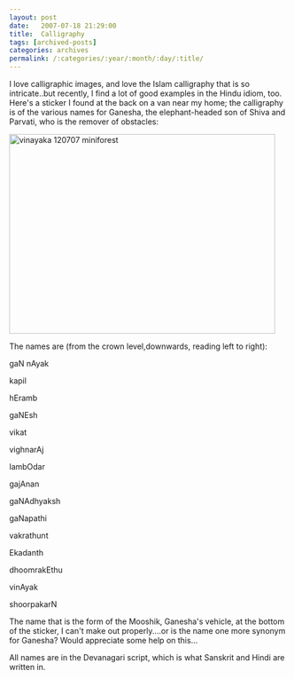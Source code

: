 ```yaml
---
layout: post
date:	2007-07-18 21:29:00
title:  Calligraphy
tags: [archived-posts]
categories: archives
permalink: /:categories/:year/:month/:day/:title/
---
```

I love calligraphic images, and love the Islam calligraphy that is so intricate..but recently, I find a lot of good examples in the Hindu idiom, too. Here's a sticker I found at the back on a van near my home; the calligraphy is of the various names for Ganesha, the elephant-headed son of Shiva and Parvati, who is the remover of obstacles:


<a href="http://www.flickr.com/photos/9190033@N03/807548702/" title="Photo Sharing"><img src="http://farm2.static.flickr.com/1150/807548702_6ddd27c12f_o.jpg" width="480" height="360" alt="vinayaka 120707 miniforest" /></a>


The names are (from the crown level,downwards, reading left to right):

gaN nAyak

kapil

hEramb

gaNEsh

vikat

vighnarAj

lambOdar

gajAnan

gaNAdhyaksh

gaNapathi

vakrathunt

Ekadanth

dhoomrakEthu

vinAyak

shoorpakarN

The name that is the form of the Mooshik, Ganesha's vehicle, at the bottom of the sticker, I can't make out properly....or is the name one more synonym for Ganesha? Would appreciate some help on this...

All names are in the Devanagari script, which is what Sanskrit and Hindi are written in.
